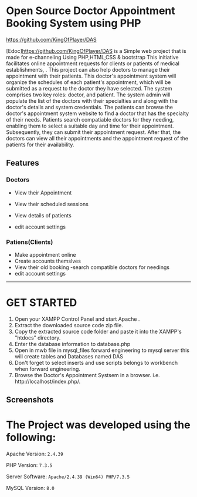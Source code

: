 
# Open Source Doctor Appointment Booking System using PHP
https://github.com/KingOfPlayer/DAS

[Edoc]https://github.com/KingOfPlayer/DAS  is a Simple web project that is made for e-channeling Using PHP,HTML,CSS & bootstrap
This initiative facilitates online appointment requests for clients or patients of medical establishments, . This project can also help doctors to manage their appointment with their patients. This doctor's appointment system will organize the schedules of each patient's appointment, which will be submitted as a request to the doctor they have selected. The system comprises two key roles: doctor, and patient. The system admin will populate the list of the doctors with their specialties and along with the doctor's details and system credentials. The patients can browse the doctor's appointment system website to find a doctor that has the specialty of their needs. Patients search compatiable doctors for they needing, enabling them to select a suitable day and time for their appointment. Subsequently, they can submit their appointment request. After that, the doctors can view all their appointments and the appointment request of the patients for their availability.


## Features
### Doctors

- View their Appointment
- View their scheduled sessions
- View details of patients

- edit account settings
    

    
### Patiens(Clients)
  
  - Make appointment online
  - Create accounts themslves
  - View their old booking
  -search compatible doctors for needings 
  - edit account settings
    

 
  
-----------------------------------------------


# GET STARTED

1. Open your XAMPP Control Panel and start Apache .
2. Extract the downloaded source code zip file.
3. Copy the extracted source code folder and paste it into the XAMPP's "htdocs" directory.
4. Enter the database information to database.php
5. Open in mwb file in mysql_files forward engineering to mysql server this will create tables and Databases named DAS 
6. Don't forget to select inserts and use scripts belongs to workbench when forward engineering.
7. Browse the Doctor's Appointment Systsem in a browser. i.e. http://localhost/index.php/.

## Screenshots


# The Project was developed using the following:

Apache Version: 	`2.4.39`

PHP Version: 		`7.3.5`

Server Software: 	`Apache/2.4.39 (Win64) PHP/7.3.5`

MySQL Version: 		`8.0`





